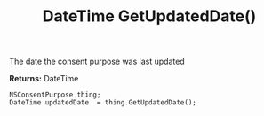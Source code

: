 ﻿---
uid: crmscript_ref_NSConsentPurpose_GetUpdatedDate
title: DateTime GetUpdatedDate()
intellisense: NSConsentPurpose.GetUpdatedDate
keywords: NSConsentPurpose, GetUpdatedDate
so.topic: reference
---

The date the consent purpose was last updated

**Returns:** DateTime


```crmscript
NSConsentPurpose thing;
DateTime updatedDate  = thing.GetUpdatedDate();
```


